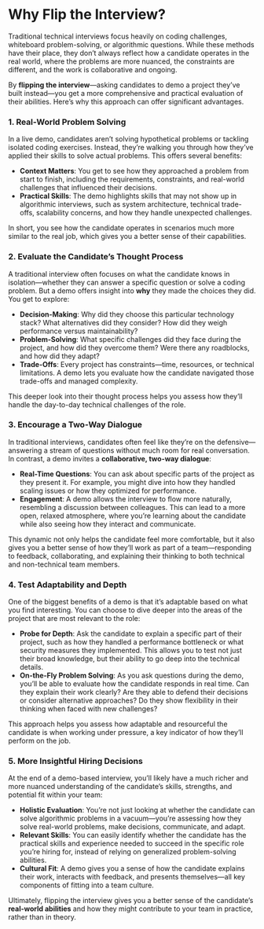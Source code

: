 # Why Flip the Interview?

Traditional technical interviews focus heavily on coding challenges, whiteboard problem-solving, or algorithmic questions. While these methods have their place, they don’t always reflect how a candidate operates in the real world, where the problems are more nuanced, the constraints are different, and the work is collaborative and ongoing.

By **flipping the interview**—asking candidates to demo a project they’ve built instead—you get a more comprehensive and practical evaluation of their abilities. Here’s why this approach can offer significant advantages.

### 1. Real-World Problem Solving

In a live demo, candidates aren’t solving hypothetical problems or tackling isolated coding exercises. Instead, they’re walking you through how they’ve applied their skills to solve actual problems. This offers several benefits:
- **Context Matters**: You get to see how they approached a problem from start to finish, including the requirements, constraints, and real-world challenges that influenced their decisions.
- **Practical Skills**: The demo highlights skills that may not show up in algorithmic interviews, such as system architecture, technical trade-offs, scalability concerns, and how they handle unexpected challenges.

In short, you see how the candidate operates in scenarios much more similar to the real job, which gives you a better sense of their capabilities.

### 2. Evaluate the Candidate’s Thought Process

A traditional interview often focuses on what the candidate knows in isolation—whether they can answer a specific question or solve a coding problem. But a demo offers insight into **why** they made the choices they did. You get to explore:
- **Decision-Making**: Why did they choose this particular technology stack? What alternatives did they consider? How did they weigh performance versus maintainability?
- **Problem-Solving**: What specific challenges did they face during the project, and how did they overcome them? Were there any roadblocks, and how did they adapt?
- **Trade-Offs**: Every project has constraints—time, resources, or technical limitations. A demo lets you evaluate how the candidate navigated those trade-offs and managed complexity.

This deeper look into their thought process helps you assess how they’ll handle the day-to-day technical challenges of the role.

### 3. Encourage a Two-Way Dialogue

In traditional interviews, candidates often feel like they’re on the defensive—answering a stream of questions without much room for real conversation. In contrast, a demo invites a **collaborative, two-way dialogue**:
- **Real-Time Questions**: You can ask about specific parts of the project as they present it. For example, you might dive into how they handled scaling issues or how they optimized for performance.
- **Engagement**: A demo allows the interview to flow more naturally, resembling a discussion between colleagues. This can lead to a more open, relaxed atmosphere, where you’re learning about the candidate while also seeing how they interact and communicate.

This dynamic not only helps the candidate feel more comfortable, but it also gives you a better sense of how they’ll work as part of a team—responding to feedback, collaborating, and explaining their thinking to both technical and non-technical team members.

### 4. Test Adaptability and Depth

One of the biggest benefits of a demo is that it’s adaptable based on what you find interesting. You can choose to dive deeper into the areas of the project that are most relevant to the role:
- **Probe for Depth**: Ask the candidate to explain a specific part of their project, such as how they handled a performance bottleneck or what security measures they implemented. This allows you to test not just their broad knowledge, but their ability to go deep into the technical details.
- **On-the-Fly Problem Solving**: As you ask questions during the demo, you’ll be able to evaluate how the candidate responds in real time. Can they explain their work clearly? Are they able to defend their decisions or consider alternative approaches? Do they show flexibility in their thinking when faced with new challenges?

This approach helps you assess how adaptable and resourceful the candidate is when working under pressure, a key indicator of how they’ll perform on the job.

### 5. More Insightful Hiring Decisions

At the end of a demo-based interview, you’ll likely have a much richer and more nuanced understanding of the candidate’s skills, strengths, and potential fit within your team:
- **Holistic Evaluation**: You’re not just looking at whether the candidate can solve algorithmic problems in a vacuum—you’re assessing how they solve real-world problems, make decisions, communicate, and adapt.
- **Relevant Skills**: You can easily identify whether the candidate has the practical skills and experience needed to succeed in the specific role you’re hiring for, instead of relying on generalized problem-solving abilities.
- **Cultural Fit**: A demo gives you a sense of how the candidate explains their work, interacts with feedback, and presents themselves—all key components of fitting into a team culture.

Ultimately, flipping the interview gives you a better sense of the candidate’s **real-world abilities** and how they might contribute to your team in practice, rather than in theory.
